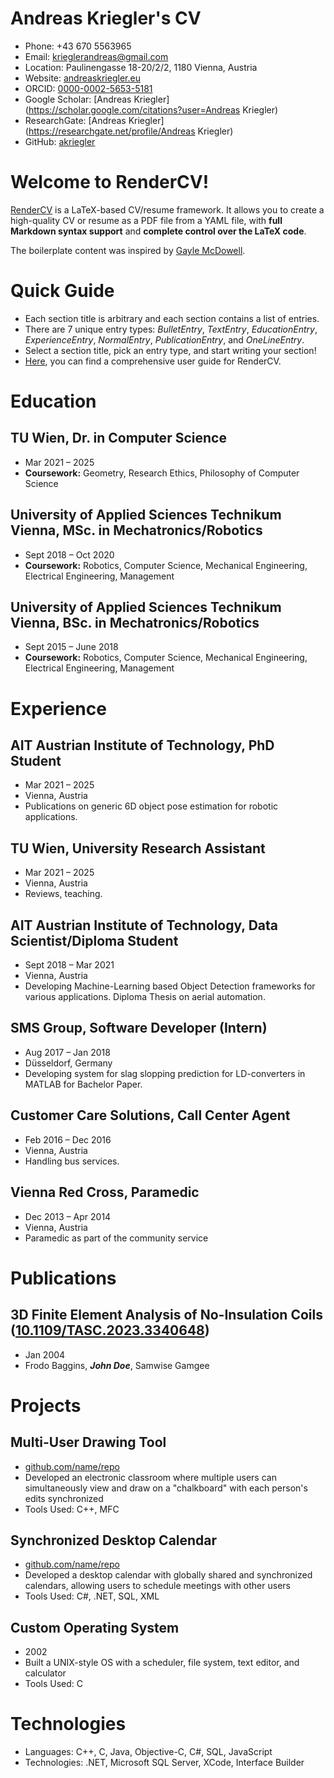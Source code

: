 # Andreas Kriegler's CV

- Phone: +43 670 5563965
- Email: [krieglerandreas@gmail.com](mailto:krieglerandreas@gmail.com)
- Location: Paulinengasse 18-20/2/2, 1180 Vienna, Austria
- Website: [andreaskriegler.eu](https://andreaskriegler.eu/)
- ORCID: [0000-0002-5653-5181](https://orcid.org/0000-0002-5653-5181)
- Google Scholar: [Andreas Kriegler](https://scholar.google.com/citations?user=Andreas Kriegler)
- ResearchGate: [Andreas Kriegler](https://researchgate.net/profile/Andreas Kriegler)
- GitHub: [akriegler](https://github.com/akriegler)


# Welcome to RenderCV!

[RenderCV](https://github.com/sinaatalay/rendercv) is a LaTeX-based CV/resume framework. It allows you to create a high-quality CV or resume as a PDF file from a YAML file, with **full Markdown syntax support** and **complete control over the LaTeX code**.

The boilerplate content was inspired by [Gayle McDowell](https://github.com/dnl-blkv/mcdowell-cv).

# Quick Guide

- Each section title is arbitrary and each section contains a list of entries.
- There are 7 unique entry types: *BulletEntry*, *TextEntry*, *EducationEntry*, *ExperienceEntry*, *NormalEntry*, *PublicationEntry*, and *OneLineEntry*.
- Select a section title, pick an entry type, and start writing your section!
- [Here](https://docs.rendercv.com/user_guide/), you can find a comprehensive user guide for RenderCV.
# Education

## TU Wien, Dr. in Computer Science

- Mar 2021 – 2025
- **Coursework:** Geometry, Research Ethics, Philosophy of Computer Science

## University of Applied Sciences Technikum Vienna, MSc. in Mechatronics/Robotics

- Sept 2018 – Oct 2020
- **Coursework:** Robotics, Computer Science, Mechanical Engineering, Electrical Engineering, Management

## University of Applied Sciences Technikum Vienna, BSc. in Mechatronics/Robotics

- Sept 2015 – June 2018
- **Coursework:** Robotics, Computer Science, Mechanical Engineering, Electrical Engineering, Management

# Experience

## AIT Austrian Institute of Technology, PhD Student

- Mar 2021 – 2025
- Vienna, Austria
- Publications on generic 6D object pose estimation for robotic applications.

## TU Wien, University Research Assistant

- Mar 2021 – 2025
- Vienna, Austria
- Reviews, teaching.

## AIT Austrian Institute of Technology, Data Scientist/Diploma Student

- Sept 2018 – Mar 2021
- Vienna, Austria
- Developing Machine-Learning based Object Detection frameworks for various applications. Diploma Thesis on aerial automation.

## SMS Group, Software Developer (Intern)

- Aug 2017 – Jan 2018
- Düsseldorf, Germany
- Developing system for slag slopping prediction for LD-converters in MATLAB for Bachelor Paper.

## Customer Care Solutions, Call Center Agent

- Feb 2016 – Dec 2016
- Vienna, Austria
- Handling bus services.

## Vienna Red Cross, Paramedic

- Dec 2013 – Apr 2014
- Vienna, Austria
- Paramedic as part of the community service

# Publications

## 3D Finite Element Analysis of No-Insulation Coils ([10.1109/TASC.2023.3340648](https://doi.org/10.1109/TASC.2023.3340648))
- Jan 2004
- Frodo Baggins, ***John Doe***, Samwise Gamgee

# Projects

## Multi-User Drawing Tool

- [github.com/name/repo](https://github.com/sinaatalay/rendercv)
- Developed an electronic classroom where multiple users can simultaneously view and draw on a "chalkboard" with each person's edits synchronized
- Tools Used: C++, MFC

## Synchronized Desktop Calendar

- [github.com/name/repo](https://github.com/sinaatalay/rendercv)
- Developed a desktop calendar with globally shared and synchronized calendars, allowing users to schedule meetings with other users
- Tools Used: C#, .NET, SQL, XML

## Custom Operating System

- 2002
- Built a UNIX-style OS with a scheduler, file system, text editor, and calculator
- Tools Used: C

# Technologies

- Languages: C++, C, Java, Objective-C, C#, SQL, JavaScript
- Technologies: .NET, Microsoft SQL Server, XCode, Interface Builder
